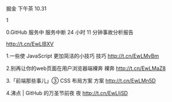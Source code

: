 掘金  下午茶 10.31

1

0.GitHub 服务中 服务中断 24 小时 11 分钟事故分析报告 
  
 http://t.cn/EwLlBXV

1.一些使 JavaScript 更加简洁的小技巧
技巧
http://t.cn/EwLMvBm

2.别再让你的web页面在用户浏览器端裸奔
裸奔
http://t.cn/EwLMaZ8

3.「前端那些事儿」③ CSS 布局方案
方案
http://t.cn/EwLMn5D

4.沸点 | GitHub 的万圣节前夜
夜
http://t.cn/EwLIjSD